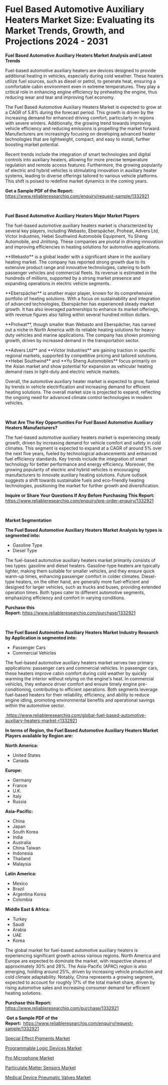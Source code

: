<p><h1>Fuel Based Automotive Auxiliary Heaters Market Size: Evaluating its Market Trends, Growth, and Projections 2024 - 2031</h1></p><p><strong>Fuel Based Automotive Auxiliary Heaters Market Analysis and Latest Trends</strong></p>
<p><p>Fuel-based automotive auxiliary heaters are devices designed to provide additional heating in vehicles, especially during cold weather. These heaters utilize fuel sources, such as diesel or petrol, to generate heat, ensuring a comfortable cabin environment even in extreme temperatures. They play a critical role in enhancing engine efficiency by preheating the engine, thus reducing wear and tear and improving fuel economy.</p><p>The Fuel Based Automotive Auxiliary Heaters Market is expected to grow at a CAGR of 5.8% during the forecast period. This growth is driven by the increasing demand for enhanced driving comfort, particularly in regions with severe winters. Additionally, the growing trend towards improving vehicle efficiency and reducing emissions is propelling the market forward. Manufacturers are increasingly focusing on developing advanced heater technologies that are lightweight, compact, and easy to install, further boosting market potential.</p><p>Recent trends include the integration of smart technologies and digital controls into auxiliary heaters, allowing for more precise temperature regulation and remote access features. Furthermore, the growing popularity of electric and hybrid vehicles is stimulating innovation in auxiliary heater systems, leading to diverse offerings tailored to various vehicle platforms. This shift is poised to redefine market dynamics in the coming years.</p></p>
<p><strong>Get a Sample PDF of the Report:&nbsp;</strong> <a href="https://www.reliableresearchiq.com/enquiry/request-sample/1332921?utm_campaign=1837&utm_medium=2&utm_source=Github&utm_content=ia&utm_term=11122024&utm_id=fuel-based-automotive-auxiliary-heaters">https://www.reliableresearchiq.com/enquiry/request-sample/1332921</a></p>
<p>&nbsp;</p>
<p><strong>Fuel Based Automotive Auxiliary Heaters Major Market Players</strong></p>
<p><p>The fuel-based automotive auxiliary heaters market is characterized by several key players, including Webasto, Eberspächer, Proheat, Advers Ltd, Victor Industries, Hebei Southwind Automobile Equipment, Yu Sheng Automobile, and Jinlitong. These companies are pivotal in driving innovation and improving efficiencies in heating solutions for automotive applications.</p><p>**Webasto** is a global leader with a significant share in the auxiliary heating market. The company has reported strong growth due to its extensive product range and innovative technologies, catering to both passenger vehicles and commercial fleets. Its revenue is estimated in the hundreds of millions, supported by a strong market presence and expanding operations in electric vehicle segments.</p><p>**Eberspächer** is another major player, known for its comprehensive portfolio of heating solutions. With a focus on sustainability and integration of advanced technologies, Eberspächer has experienced steady market growth. It has also leveraged partnerships to enhance its market offerings, with revenue figures also falling within several hundred million dollars.</p><p>**Proheat**, though smaller than Webasto and Eberspächer, has carved out a niche in North America with its reliable heating solutions for heavy-duty vehicles and marine applications. The company has shown promising growth, driven by increased demand in the transportation sector.</p><p>**Advers Ltd** and **Victor Industries** are gaining traction in specific regional markets, supported by competitive pricing and tailored solutions. **Hebei Southwind** and **Yu Sheng Automobiles** focus primarily on the Asian market and show potential for expansion as vehicular heating demand rises in light-duty and electric vehicle markets.</p><p>Overall, the automotive auxiliary heater market is expected to grow, fueled by trends in vehicle electrification and increasing demand for efficient heating solutions. The overall market size is projected to expand, reflecting the ongoing need for advanced climate control technologies in modern vehicles.</p></p>
<p>&nbsp;</p>
<p><strong>What Are The Key Opportunities For Fuel Based Automotive Auxiliary Heaters Manufacturers?</strong></p>
<p><p>The fuel-based automotive auxiliary heaters market is experiencing steady growth, driven by increasing demand for vehicle comfort and safety in cold climates. This segment is expected to expand at a CAGR of around 5% over the next five years, fueled by technological advancements and enhanced fuel efficiency standards. Key trends include the integration of smart technology for better performance and energy efficiency. Moreover, the growing popularity of electric and hybrid vehicles is encouraging manufacturers to innovate auxiliary heating solutions. Future outlook suggests a shift towards sustainable fuels and eco-friendly heating technologies, positioning the market for further growth and diversification.</p></p>
<p><strong>Inquire or Share Your Questions If Any Before Purchasing This Report:</strong> <a href="https://www.reliableresearchiq.com/enquiry/pre-order-enquiry/1332921?utm_campaign=1837&utm_medium=2&utm_source=Github&utm_content=ia&utm_term=11122024&utm_id=fuel-based-automotive-auxiliary-heaters">https://www.reliableresearchiq.com/enquiry/pre-order-enquiry/1332921</a></p>
<p>&nbsp;</p>
<p><strong>Market Segmentation</strong></p>
<p><strong>The Fuel Based Automotive Auxiliary Heaters Market Analysis by types is segmented into:</strong></p>
<p><ul><li>Gasoline Type</li><li>Diesel Type</li></ul></p>
<p><p>The fuel-based automotive auxiliary heaters market primarily consists of two types: gasoline and diesel heaters. Gasoline-type heaters are typically lighter, making them suitable for smaller vehicles, and they ensure quick warm-up times, enhancing passenger comfort in colder climates. Diesel-type heaters, on the other hand, are generally more fuel-efficient and designed for larger vehicles, such as trucks and buses, providing extended operation times. Both types cater to different automotive segments, emphasizing efficiency and comfort in varying conditions.</p></p>
<p><strong>Purchase this Report:&nbsp;</strong><a href="https://www.reliableresearchiq.com/purchase/1332921?utm_campaign=1837&utm_medium=2&utm_source=Github&utm_content=ia&utm_term=11122024&utm_id=fuel-based-automotive-auxiliary-heaters">https://www.reliableresearchiq.com/purchase/1332921</a></p>
<p>&nbsp;</p>
<p><strong>The Fuel Based Automotive Auxiliary Heaters Market Industry Research by Application is segmented into:</strong></p>
<p><ul><li>Passenger Cars</li><li>Commercial Vehicles</li></ul></p>
<p><p>The fuel-based automotive auxiliary heaters market serves two primary applications: passenger cars and commercial vehicles. In passenger cars, these heaters improve cabin comfort during cold weather by quickly warming the interior without relying on the engine's heat. In commercial vehicles, they enhance driver comfort and ensure timely engine pre-conditioning, contributing to efficient operations. Both segments leverage fuel-based heaters for their reliability, efficiency, and ability to reduce engine idling, promoting environmental benefits and operational savings within the automotive sector.</p></p>
<p><a href="https://www.reliableresearchiq.com/global-fuel-based-automotive-auxiliary-heaters-market-r1332921?utm_campaign=1837&utm_medium=2&utm_source=Github&utm_content=ia&utm_term=11122024&utm_id=fuel-based-automotive-auxiliary-heaters">&nbsp;https://www.reliableresearchiq.com/global-fuel-based-automotive-auxiliary-heaters-market-r1332921</a></p>
<p><strong>In terms of Region, the Fuel Based Automotive Auxiliary Heaters Market Players available by Region are:</strong></p>
<p>
    <p> <strong> North America: </strong>
        <ul>
            <li>United States</li>
            <li>Canada</li>
        </ul>
        </p> 
    <p> <strong> Europe: </strong>
        <ul>
            <li>Germany</li>
            <li>France</li>
            <li>U.K.</li>
            <li>Italy</li>
            <li>Russia</li>
        </ul>
        </p> 
    <p> <strong> Asia-Pacific: </strong>
        <ul>
            <li>China</li>
            <li>Japan</li>
            <li>South Korea</li>
            <li>India</li>
            <li>Australia</li>
            <li>China Taiwan</li>
            <li>Indonesia</li>
            <li>Thailand</li>
            <li>Malaysia</li>
        </ul>
        </p> 
    <p> <strong> Latin America: </strong>
        <ul>
            <li>Mexico</li>
            <li>Brazil</li>
            <li>Argentina Korea</li>
            <li>Colombia</li>
        </ul>
        </p> 
    <p> <strong> Middle East & Africa: </strong>
        <ul>
            <li>Turkey</li>
            <li>Saudi</li>
            <li>Arabia</li>
            <li>UAE</li>
            <li>Korea</li>
        </ul>
    </p>
    </p>
<p><p>The global market for fuel-based automotive auxiliary heaters is experiencing significant growth across various regions. North America and Europe are expected to dominate the market, with respective shares of approximately 30% and 28%. The Asia-Pacific (APAC) region is also emerging, holding around 25%, driven by increasing vehicle production and cold climate adaptability. Notably, China represents a growing segment, expected to account for roughly 17% of the total market share, driven by rising automotive sales and increasing consumer demand for efficient heating solutions.</p></p>
<p><strong>Purchase this Report: </strong><a href="https://www.reliableresearchiq.com/purchase/1332921?utm_campaign=1837&utm_medium=2&utm_source=Github&utm_content=ia&utm_term=11122024&utm_id=fuel-based-automotive-auxiliary-heaters">https://www.reliableresearchiq.com/purchase/1332921</a></p>
<p>&nbsp;<strong>Get a Sample PDF of the Report:&nbsp;&nbsp;</strong><a href="https://www.reliableresearchiq.com/enquiry/request-sample/1332921?utm_campaign=1837&utm_medium=2&utm_source=Github&utm_content=ia&utm_term=11122024&utm_id=fuel-based-automotive-auxiliary-heaters">https://www.reliableresearchiq.com/enquiry/request-sample/1332921</a></p>
<p><strong></strong></p>
<p><p><a href="https://www.linkedin.com/pulse/special-effect-pigments-market-analysis-from-2024-2031-rjpsc?utm_campaign=1837&utm_medium=2&utm_source=Github&utm_content=ia&utm_term=11122024&utm_id=fuel-based-automotive-auxiliary-heaters">Special Effect Pigments Market</a></p><p><a href="https://www.linkedin.com/pulse/p-factrackr-ho6he?utm_campaign=1837&utm_medium=2&utm_source=Github&utm_content=ia&utm_term=11122024&utm_id=fuel-based-automotive-auxiliary-heaters">Programmable Logic Devices Market</a></p><p><a href="https://www.linkedin.com/pulse/p-factrackr-ho6he?utm_campaign=1837&utm_medium=2&utm_source=Github&utm_content=ia&utm_term=11122024&utm_id=fuel-based-automotive-auxiliary-heaters">Pro Microphone Market</a></p><p><a href="https://www.linkedin.com/pulse/p-factrackr-ho6he?utm_campaign=1837&utm_medium=2&utm_source=Github&utm_content=ia&utm_term=11122024&utm_id=fuel-based-automotive-auxiliary-heaters">Particulate Matter Sensors Market</a></p><p><a href="https://github.com/aikinzul446/Market-Research-Report-List-1/blob/main/medical-device-pneumatic-valves-market.md?utm_campaign=1837&utm_medium=2&utm_source=Github&utm_content=ia&utm_term=11122024&utm_id=fuel-based-automotive-auxiliary-heaters">Medical Device Pneumatic Valves Market</a></p></p>